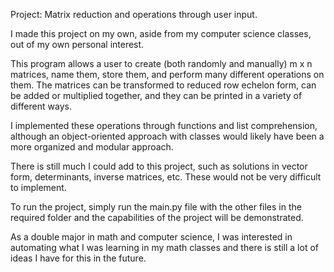 Project: Matrix reduction and operations through user input. 

I made this project on my own, aside from my computer science classes, out of my own personal interest.  

This program allows a user to create (both randomly and manually) m x n matrices, name them, store them, and perform many different operations on them. The matrices can be transformed to reduced row echelon form, can be added or multiplied together, and they can be printed in a variety of different ways. 

I implemented these operations through functions and list comprehension, although an object-oriented approach with classes would likely have been a more organized and modular approach. 

There is still much I could add to this project, such as solutions in vector form, determinants, inverse matrices, etc. These would not be very difficult to implement. 

To run the project, simply run the main.py file with the other files in the required folder and the capabilities of the project will be demonstrated. 

As a double major in math and computer science, I was interested in automating what I was learning in my math classes and there is still a lot of ideas I have for this in the future.







